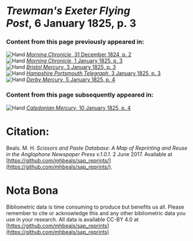 # *Trewman's Exeter Flying Post*, 6 January 1825, p. 3  
  
### Content from this page previously appeared in:  
![Hand](http://scissorsandpaste.net/wp-content/uploads/2017/06/smallhandpointer.png) [*Morning Chronicle*, 31 December 1824, p. 2](https://mhbeals.github.io/sap_html/Morning-Chronicle/Morning-Chronicle-31-December-1824-p-2)  
![Hand](http://scissorsandpaste.net/wp-content/uploads/2017/06/smallhandpointer.png) [*Morning Chronicle*, 1 January 1825, p. 3](https://mhbeals.github.io/sap_html/Morning-Chronicle/Morning-Chronicle-1-January-1825-p-3)  
![Hand](http://scissorsandpaste.net/wp-content/uploads/2017/06/smallhandpointer.png) [*Bristol Mercury*, 3 January 1825, p. 3](https://mhbeals.github.io/sap_html/Bristol-Mercury/Bristol-Mercury-3-January-1825-p-3)  
![Hand](http://scissorsandpaste.net/wp-content/uploads/2017/06/smallhandpointer.png) [*Hampshire Portsmouth Telegraph*, 3 January 1825, p. 3](https://mhbeals.github.io/sap_html/Hampshire-Portsmouth-Telegraph/Hampshire-Portsmouth-Telegraph-3-January-1825-p-3)  
![Hand](http://scissorsandpaste.net/wp-content/uploads/2017/06/smallhandpointer.png) [*Derby Mercury*, 5 January 1825, p. 4](https://mhbeals.github.io/sap_html/Derby-Mercury/Derby-Mercury-5-January-1825-p-4)  
  
### Content from this page subsequently appeared in:  
![Hand](http://scissorsandpaste.net/wp-content/uploads/2017/06/smallhandpointer.png) [*Caledonian Mercury*, 10 January 1825, p. 4](https://mhbeals.github.io/sap_html/Caledonian-Mercury/Caledonian-Mercury-10-January-1825-p-4)  


# Citation: 

Beals. M. H. *Scissors and Paste Database: A Map of Reprinting and Reuse in the Anglophone Newspaper Press v.1.0.1.* 2 June 2017. Available at [https://github.com/mhbeals/sap_reprints/](https://github.com/mhbeals/sap_reprints/). 

# Nota Bona

Bibliometric data is time consuming to produce but benefits us all. Please remember to cite or acknowledge this and any other bibliometric data you use in your research. All data is available CC-BY 4.0 at [https://github.com/mhbeals/sap_reprints](https://github.com/mhbeals/sap_reprints)